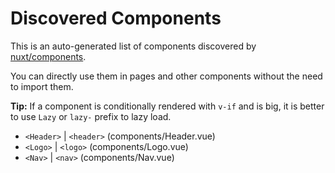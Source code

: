 # Discovered Components

This is an auto-generated list of components discovered by [nuxt/components](https://github.com/nuxt/components).

You can directly use them in pages and other components without the need to import them.

**Tip:** If a component is conditionally rendered with `v-if` and is big, it is better to use `Lazy` or `lazy-` prefix to lazy load.

- `<Header>` | `<header>` (components/Header.vue)
- `<Logo>` | `<logo>` (components/Logo.vue)
- `<Nav>` | `<nav>` (components/Nav.vue)
